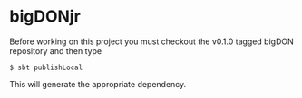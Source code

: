 # bigDONjr


Before working on this project you must checkout the v0.1.0 tagged bigDON
repository and then type

    $ sbt publishLocal

This will generate the appropriate dependency.
